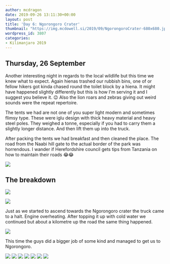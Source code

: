 ```yaml
---
author: mcdragon
date: 2019-09-26 13:11:30+00:00
layout: post
title: 'Day 6: Ngorongoro Crater'
thumbnail: "https://img.mcdowell.si/2019/09/NgorongoroCrater-680x680.jpg"
wordpress_id: 3807
categories:
- Kilimanjaro 2019
---
```

## Thursday, 26 September

Another interesting night in regards to the local wildlife but this time we knew what to expect. Again hienas trashed our rubbish bins, one of or fellow hikers got kinda chased round the toilet block by a hiena. It might have happened slightly differently but this is how I'm serving it and I suggest you believe it. 😉 Also the lion roars and zebras giving out weird sounds were the repeat repertoire. 

The tents we had are not one of you super light modern and sometimes flimsy type. These were iglu design with thick heavy material and heavy steel poles. They weighed a tonne, especially if you had to carry them a slightly longer distance. And then lift them up into the truck.

After packing the tents we had breakfast and then cleaned the place. The road from the Naabi hill gate to the actual border of the park was horrendous. I wander if Herefordshire council gets tips from Tanzania on how to maintain their roads 😂😂

![](https://img.mcdowell.si/2019/09/IMG_20190926_150232.jpg)

## The breakdown

![](https://img.mcdowell.si/2019/09/IMG_20190926_150302.jpg)


![](https://img.mcdowell.si/2019/09/IMG_20190926_150213.jpg)

Just as we started to ascend towards the Ngorongoro crater the truck came to a halt. Engine overheating. After topping it up with cold water we continued but about a kilometre up the road the same thing happened. 

![](https://img.mcdowell.si/2019/09/IMG_20190926_152826.jpg)


This time the guys did a bigger job of some kind and managed to get us to Ngorongoro. 

![](https://img.mcdowell.si/2019/10/2019-09-26-08.57.56.resized.jpg)
![](https://img.mcdowell.si/2019/10/2019-10-12-21.32.18.resized.jpg)
![](https://img.mcdowell.si/2019/10/2019-10-12-21.33.09.resized.jpg)
![](https://img.mcdowell.si/2019/10/IMG_3264.resized.jpg)
![](https://img.mcdowell.si/2019/10/IMG_3267.resized.jpg)
![](https://img.mcdowell.si/2019/10/IMG_3285.resized.jpg)
![](https://img.mcdowell.si/2019/10/IMG_3288.resized.jpg)
